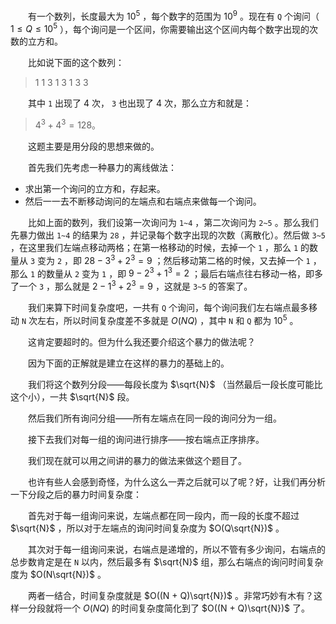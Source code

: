　　有一个数列，长度最大为 $10^5$ ，每个数字的范围为 $10^9$ 。现在有 `Q` 个询问（ $1 \leqslant Q \leqslant 10^5$ ），每个询问是一个区间，你需要输出这个区间内每个数字出现的次数的立方和。

　　比如说下面的这个数列：

> 1 1 3 1 3 1 3 3

　　其中 `1` 出现了 4 次， `3` 也出现了 4 次，那么立方和就是：

> $4^3+4^3=128$。

　　这题主要是用分段的思想来做的。

　　首先我们先考虑一种暴力的离线做法：

  * 求出第一个询问的立方和，存起来。
  * 然后一一去不断移动询问的左端点和右端点来做每一个询问。

　　比如上面的数列，我们设第一次询问为 `1~4` ，第二次询问为 `2~5` 。那么我们先暴力做出 `1~4` 的结果为 `28` ，并记录每个数字出现的次数（离散化）。然后做 `3~5` ，在这里我们左端点移动两格；在第一格移动的时候，去掉一个 `1` ，那么 `1` 的数量从 `3` 变为 `2` ，即 $28-3^3+2^3=9$ ；然后移动第二格的时候，又去掉一个 `1` ，那么 `1` 的数量从 `2` 变为 `1` ，即 $9-2^3+1^3=2$ ；最后右端点往右移动一格，即多了一个 `3` ，那么就是 $2-1^3+2^3=9$ ，这就是 `3~5` 的答案了。

　　我们来算下时间复杂度吧，一共有 `Q` 个询问，每个询问我们左右端点最多移动 `N` 次左右，所以时间复杂度差不多就是 $O(NQ)$ ，其中 `N` 和 `Q` 都为 $10^5$ 。

　　这肯定要超时的。但为什么我还要介绍这个暴力的做法呢？

　　因为下面的正解就是建立在这样的暴力的基础上的。

　　我们将这个数列分段——每段长度为 $\sqrt{N}$ （当然最后一段长度可能比这个小），一共 $\sqrt{N}$ 段。

　　然后我们所有询问分组——所有左端点在同一段的询问分为一组。

　　接下去我们对每一组的询问进行排序——按右端点正序排序。

　　我们现在就可以用之间讲的暴力的做法来做这个题目了。

　　也许有些人会感到奇怪，为什么这么一弄之后就可以了呢？好，让我们再分析一下分段之后的暴力时间复杂度：

　　首先对于每一组询问来说，左端点都在同一段内，而一段的长度不超过 $\sqrt{N}$ ，所以对于左端点的询问时间复杂度为 $O(Q\sqrt{N})$ 。

　　其次对于每一组询问来说，右端点是递增的，所以不管有多少询问，右端点的总步数肯定是在 `N` 以内，然后最多有 $\sqrt{N}$ 组，那么右端点的询问时间复杂度为 $O(N\sqrt{N})$ 。

　　两者一结合，时间复杂度就是 $O((N + Q)\sqrt{N})$ 。非常巧妙有木有？这样一分段就将一个 $O(NQ)$ 的时间复杂度简化到了 $O((N + Q)\sqrt{N})$ 了。